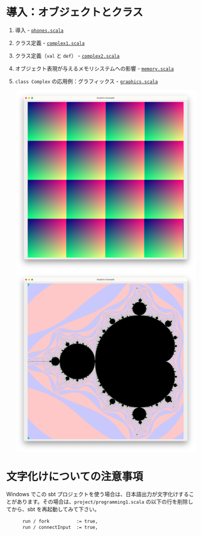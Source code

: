 # 導入：オブジェクトとクラス

1. 導入 - [`phones.scala`](src/phones.scala)

1. クラス定義 - [`complex1.scala`](src/complex1.scala)

1. クラス定義（`val` と `def`） - [`complex2.scala`](src/complex2.scala)

1. オブジェクト表現が与えるメモリシステムへの影響 - [`memory.scala`](src/memory.scala)

1. `class Complex` の応用例：グラフィックス - [`graphics.scala`](src/graphics.scala)

    ![](images/rainbow.png) ![](images/mandelbrot.png)

# 文字化けについての注意事項

Windows でこの sbt プロジェクトを使う場合は、日本語出力が文字化けすることがあります。その場合は、`project/programming1.scala` の以下の行を削除してから、sbt を再起動してみて下さい。

~~~
      run / fork          := true,
      run / connectInput  := true,
~~~
